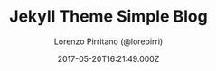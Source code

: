 ---
title: Jekyll Theme Simple Blog
github: https://gitlab.com/lorepirri/jekyll-theme-simple-blog
demo: https://lorepirri.gitlab.io/jekyll-theme-simple-blog/
author: Lorenzo Pirritano (@lorepirri)
ssg:
  - Jekyll
cms:
  - No Cms
date: 2017-05-20T16:21:49.000Z
description: >-
  Simple Blog Theme is a clean, responsive blogging theme for Jekyll and
  GitLab/GitHub Pages.
stale: true
---